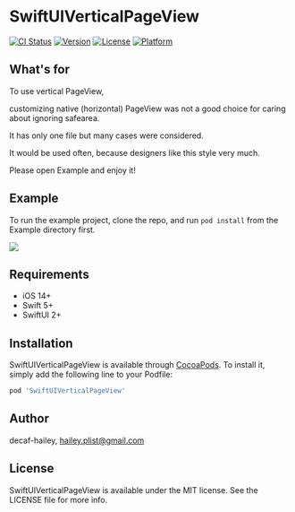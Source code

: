 # SwiftUIVerticalPageView

[![CI Status](https://img.shields.io/travis/decaf-hailey/SwiftUIVerticalPageView.svg?style=flat)](https://travis-ci.org/decaf-hailey/SwiftUIVerticalPageView)
[![Version](https://img.shields.io/cocoapods/v/SwiftUIVerticalPageView.svg?style=flat)](https://cocoapods.org/pods/SwiftUIVerticalPageView)
[![License](https://img.shields.io/cocoapods/l/SwiftUIVerticalPageView.svg?style=flat)](https://cocoapods.org/pods/SwiftUIVerticalPageView)
[![Platform](https://img.shields.io/cocoapods/p/SwiftUIVerticalPageView.svg?style=flat)](https://cocoapods.org/pods/SwiftUIVerticalPageView)

## What's for
To use vertical PageView,

customizing native (horizontal) PageView was not a good choice for caring about ignoring safearea.

It has only one file but many cases were considered.

It would be used often, because designers like this style very much.

Please open Example and enjoy it!


## Example
To run the example project, clone the repo, and run `pod install` from the Example directory first.

<img src ="https://user-images.githubusercontent.com/124033750/216821148-fc330ff5-8deb-459c-af9c-f8008543bb60.gif">


## Requirements
- iOS 14+
- Swift 5+
- SwiftUI 2+

## Installation

SwiftUIVerticalPageView is available through [CocoaPods](https://cocoapods.org). To install
it, simply add the following line to your Podfile:

```ruby
pod 'SwiftUIVerticalPageView'
```

## Author

decaf-hailey, hailey.plist@gmail.com

## License

SwiftUIVerticalPageView is available under the MIT license. See the LICENSE file for more info.
